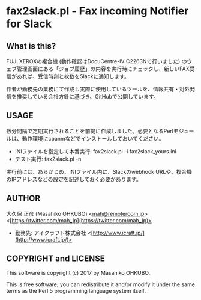 # fax2slack.pl - Fax incoming Notifier for Slack

## What is this?

FUJI XEROXの複合機 (動作確認はDocuCentre-IV C2263Nで行いました) のウェブ管理画面にある「ジョブ履歴」の内容を実行時にチェックし、新しいFAX受信があれば、受信時刻と枚数をSlackに通知します。

作者が勤務先の業務にて作成し実際に使用しているツールを、情報共有・対外発信を推奨している会社方針に基づき、GitHubで公開しています。

## USAGE

数分間隔で定期実行されることを前提に作成しました。必要となるPerlモジュールは、動作環境にcpanmなどでインストールしておいてください。

- INIファイルを指定して本番実行: fax2slack.pl -i fax2slack_yours.ini
- テスト実行: fax2slack.pl -n

実行前には、あらかじめ、INIファイル内に、Slackのwebhook URLや、複合機のIPアドレスなどの設定を記述しておく必要があります。

## AUTHOR

大久保 正彦 (Masahiko OHKUBO) <[mah@remoteroom.jp](mailto:mah@remoteroom.jp)> <[https://twitter.com/mah_jp](https://twitter.com/mah_jp)>
- 勤務先: アイクラフト株式会社 <[http://www.icraft.jp/](http://www.icraft.jp/)>

## COPYRIGHT and LICENSE

This software is copyright (c) 2017 by Masahiko OHKUBO.

This is free software; you can redistribute it and/or modify it under the same terms as the Perl 5 programming language system itself.
